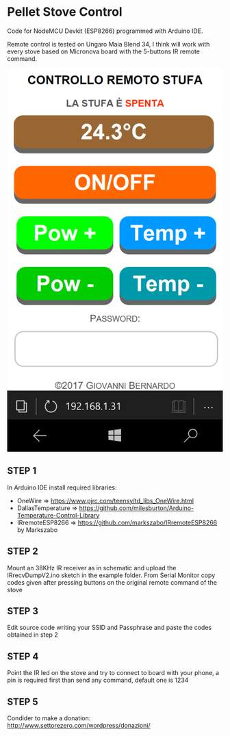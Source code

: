 # Pellet Stove Control

Code for NodeMCU Devkit (ESP8266) programmed with Arduino IDE.

Remote control is tested on Ungaro Maia Blend 34, I think will work with every stove based on Micronova board with the 5-buttons IR remote command.

![webpage](https://github.com/Cyb3rn0id/ESP8266_experiments/blob/master/PelletStoveControl/docs/webpage1.png)

## STEP 1

In Arduino IDE install required libraries:

* OneWire => https://www.pjrc.com/teensy/td_libs_OneWire.html
* DallasTemperature => https://github.com/milesburton/Arduino-Temperature-Control-Library
* IRremoteESP8266 => https://github.com/markszabo/IRremoteESP8266 by Markszabo

## STEP 2

Mount an 38KHz IR receiver as in schematic and upload the IRrecvDumpV2.ino sketch in the example folder.
From Serial Monitor copy codes given after pressing buttons on the original remote command of the stove

## STEP 3

Edit source code writing your SSID and Passphrase and paste the codes obtained in step 2

## STEP 4

Point the IR led on the stove and try to connect to board with your phone, a pin is required first than send any command, default one is 1234

## STEP 5

Condider to make a donation: http://www.settorezero.com/wordpress/donazioni/


